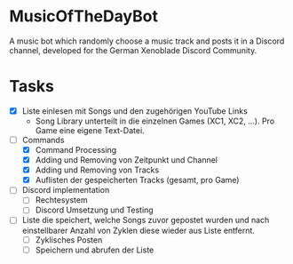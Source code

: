 # MusicOfTheDayBot
 A music bot which randomly choose a music track and posts it in a Discord channel, developed for the German Xenoblade Discord Community.
 
# Tasks
- [x] Liste einlesen mit Songs und den zugehörigen YouTube Links
	- Song Library unterteilt in die einzelnen Games (XC1, XC2, ...). Pro Game eine eigene Text-Datei.
- [ ] Commands
	- [x] Command Processing
	- [x] Adding und Removing von Zeitpunkt und Channel
	- [x] Adding und Removing von Tracks
	- [x] Auflisten der gespeicherten Tracks (gesamt, pro Game)
- [ ] Discord implementation
	- [ ] Rechtesystem
	- [ ] Discord Umsetzung und Testing
- [ ] Liste die speichert, welche Songs zuvor gepostet wurden und nach einstellbarer Anzahl von Zyklen diese wieder aus Liste entfernt.
	- [ ] Zyklisches Posten
	- [ ] Speichern und abrufen der Liste
